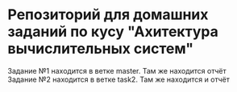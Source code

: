 # Репозиторий для домашних заданий по кусу "Ахитектура вычислительных систем"
Задание №1 находится в ветке master. Там же находится отчёт  
Задание №2 находится в ветке task2. Там же находится и отчёт
